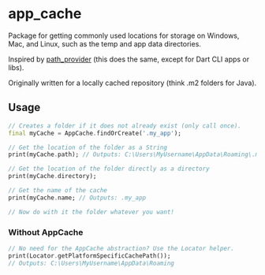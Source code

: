 # app_cache
Package for getting commonly used locations for storage on Windows, Mac, and Linux, such as the temp and app data directories.

Inspired by [path_provider](https://pub.dev/packages/path_provider) (this does the same, except for Dart CLI apps or libs).

Originally written for a locally cached repository (think .m2 folders for Java).

## Usage
```dart
// Creates a folder if it does not already exist (only call once).
final myCache = AppCache.findOrCreate('.my_app');

// Get the location of the folder as a String
print(myCache.path); // Outputs: C:\Users\MyUsername\AppData\Roaming\.my_app

// Get the location of the folder directly as a directory
print(myCache.directory);

// Get the name of the cache
print(myCache.name; // Outputs: .my_app

// Now do with it the folder whatever you want!
```
### Without AppCache
```dart
// No need for the AppCache abstraction? Use the Locator helper.
print(Locator.getPlatformSpecificCachePath()); 
// Outputs: C:\Users\MyUsername\AppData\Roaming
```